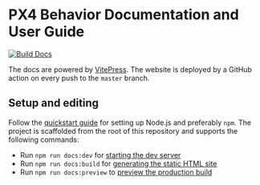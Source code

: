 # PX4 Behavior Documentation and User Guide

[![Build Docs](https://github.com/robin-mueller/px4-behavior-docs/actions/workflows/deploy.yml/badge.svg?branch=master)](https://github.com/robin-mueller/px4-behavior-docs/deployments)


The docs are powered by [VitePress](https://vitepress.dev/). The website is deployed by a GitHub action on every push to the `master` branch.

## Setup and editing

Follow the [quickstart guide](https://vitepress.dev/guide/getting-started) for setting up Node.js and preferably `npm`. The project is scaffolded from the root of this repository and supports the following commands:
- Run `npm run docs:dev` for [starting the dev server](https://vitepress.dev/reference/cli#vitepress-dev)
- Run `npm run docs:build` for [generating the static HTML site](https://vitepress.dev/reference/cli#vitepress-build)
- Run `npm run docs:preview` to [preview the production build](https://vitepress.dev/reference/cli#vitepress-preview)
